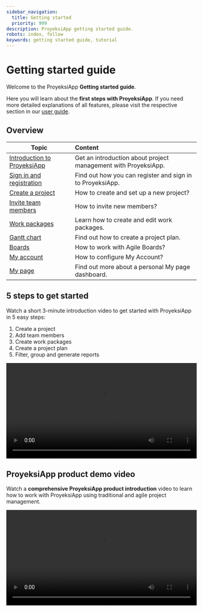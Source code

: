 ```yaml
---
sidebar_navigation:
  title: Getting started
  priority: 999
description: ProyeksiApp getting started guide.
robots: index, follow
keywords: getting started guide, tutorial
---
```


# Getting started guide

Welcome to the ProyeksiApp **Getting started guide**.

Here you will learn about the **first steps with ProyeksiApp**. If you need more detailed explanations of all features, please visit the respective section in our [user guide](../user-guide/).

## Overview

| Topic                                                   | Content                                                      |
| ------------------------------------------------------- | :----------------------------------------------------------- |
| [Introduction to ProyeksiApp](proyeksiapp-introduction) | Get an introduction about project management with ProyeksiApp. |
| [Sign in and registration](sign-in-registration)        | Find out how you can register and sign in to ProyeksiApp.    |
| [Create a project](projects)                            | How to create and set up a new project?                      |
| [Invite team members](invite-members)                   | How to invite new members?                                   |
| [Work packages](work-packages-introduction)             | Learn how to create and edit work packages.                  |
| [Gantt chart](gantt-chart-introduction)                 | Find out how to create a project plan.                       |
| [Boards](boards-introduction)                           | How to work with Agile Boards?                               |
| [My account](my-account)                                | How to configure My Account?                                 |
| [My page](my-page)                                      | Find out more about a personal My page dashboard.            |

## 5 steps to get started

Watch a short 3-minute introduction video to get started with ProyeksiApp in 5 easy steps:

1. Create a project
2. Add team members
3. Create work packages
4. Create a project plan
5. Filter, group and generate reports

<video src="https://proyeksiapp-docs.s3.eu-central-1.amazonaws.com/videos/ProyeksiApp-Getting-started.mp4" type="video/mp4" controls="" style="width:100%"></video>

## ProyeksiApp product demo video

Watch a **comprehensive ProyeksiApp product introduction** video to learn how to work with ProyeksiApp using traditional and agile project management.

<video src="https://proyeksiapp-docs.s3.eu-central-1.amazonaws.com/videos/ProyeksiApp-product-demo-webinar-2.mp4" type="video/mp4" controls="" style="width:100%"></video>

